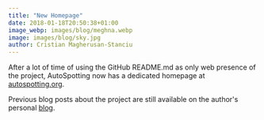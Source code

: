 ```yaml
---
title: "New Homepage"
date: 2018-01-18T20:50:38+01:00
image_webp: images/blog/meghna.webp
image: images/blog/sky.jpg
author: Cristian Magherusan-Stanciu
---
```


After a lot of time of using the GitHub README.md as only web presence of the
project, AutoSpotting now has a dedicated homepage at
[autospotting.org](https://autospotting.org).

Previous blog posts about the project are still available on the author's
personal [blog](https://blog.cloudprowess.com).
